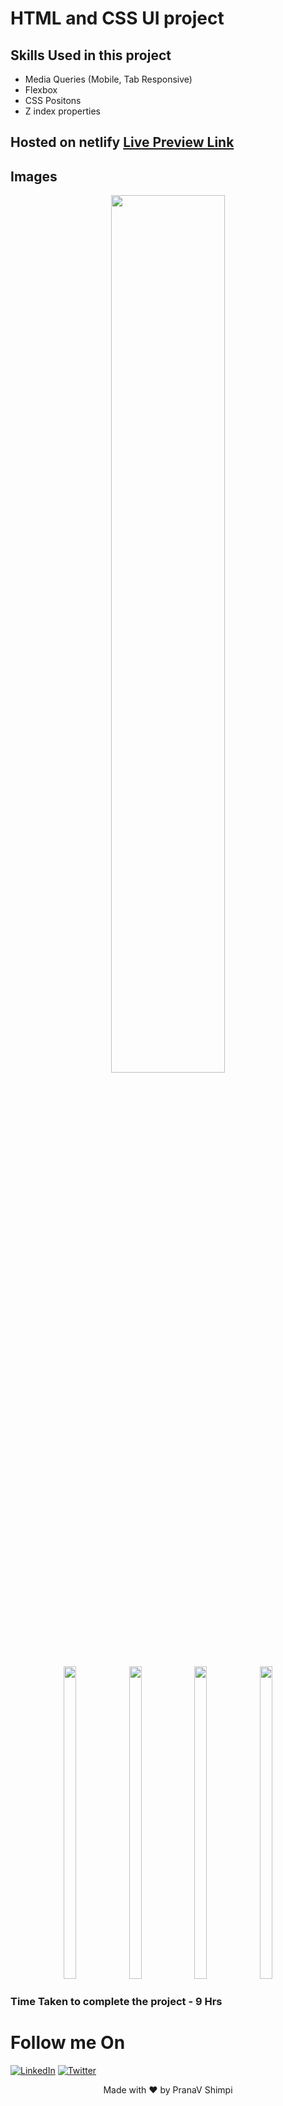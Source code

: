 # HTML and CSS UI project

## Skills Used in this project
- Media Queries (Mobile, Tab Responsive)
- Flexbox
- CSS Positons
- Z index properties


## Hosted on netlify [Live Preview Link](https://ps-css-project-11.netlify.app)

## Images
<p align="center">
  <img width="60%" height="auto"   src="https://user-images.githubusercontent.com/40532644/187019659-b0d8aea2-d904-47bd-aafd-d5210184050d.png" />
  </p>
<p align="center">
  <img width="20%" height="500px"   src="https://user-images.githubusercontent.com/40532644/187019698-43212d32-8fdc-4861-b0ff-3c61fbd57350.png" />
  <img width="20%" height="500px"  src="https://user-images.githubusercontent.com/40532644/187019776-a665ce3f-d495-433a-9d41-57b172294cbd.png" />
  <img width="20%" height="500px" src="https://user-images.githubusercontent.com/40532644/187019695-70371c43-3896-4cd1-b78d-23fd3b979f36.png" />
  <img width="20%" height="500px" src="https://user-images.githubusercontent.com/40532644/187019700-f6d84482-fc0e-413f-a194-f426dbd494af.png" />
  
</p>

### Time Taken to complete the project - 9 Hrs

# Follow me On
[![LinkedIn](https://img.shields.io/static/v1.svg?label=connect&message=@PranaVShimpi&color=grey&logo=linkedin&style=flat&logoColor=white&colorA=blue)](https://www.linkedin.com/in/pranav-shimpi/) 
[![Twitter](https://img.shields.io/static/v1.svg?label=connect&message=@PranaVShimpi&color=grey&logo=twitter&style=flat&logoColor=white&colorA=blue)](https://twitter.com/pranaavshimpi)




<p align="center">
 Made with ❤️ by  PranaV Shimpi
</p>
